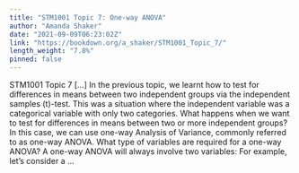```yaml
---
title: "STM1001 Topic 7: One-way ANOVA"
author: "Amanda Shaker"
date: "2021-09-09T06:23:02Z"
link: "https://bookdown.org/a_shaker/STM1001_Topic_7/"
length_weight: "7.8%"
pinned: false
---
```


STM1001 Topic 7 [...] In the previous topic, we learnt how to test for differences in means between two independent groups via the independent samples \(t\)-test. This was a situation where the independent variable was a categorical variable with only two categories. What happens when we want to test for differences in means between two or more independent groups? In this case, we can use one-way Analysis of Variance, commonly referred to as one-way ANOVA. What type of variables are required for a one-way ANOVA? A one-way ANOVA will always involve two variables: For example, let’s consider a ...
